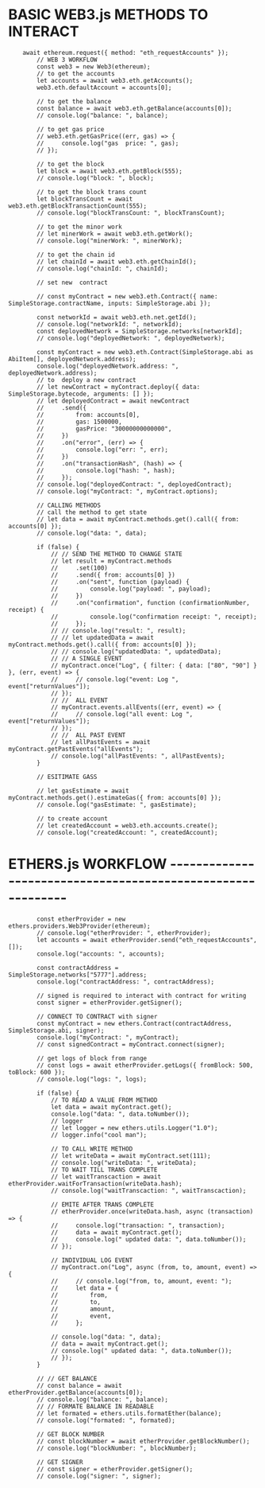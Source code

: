 # BASIC WEB3.js METHODS TO INTERACT
	    await ethereum.request({ method: "eth_requestAccounts" });
            // WEB 3 WORKFLOW
            const web3 = new Web3(ethereum);
            // to get the accounts
            let accounts = await web3.eth.getAccounts();
            web3.eth.defaultAccount = accounts[0];

            // to get the balance
            const balance = await web3.eth.getBalance(accounts[0]);
            // console.log("balance: ", balance);

            // to get gas price
            // web3.eth.getGasPrice((err, gas) => {
            //     console.log("gas  price: ", gas);
            // });

            // to get the block
            let block = await web3.eth.getBlock(555);
            // console.log("block: ", block);

            // to get the block trans count
            let blockTransCount = await web3.eth.getBlockTransactionCount(555);
            // console.log("blockTransCount: ", blockTransCount);

            // to get the minor work
            // let minerWork = await web3.eth.getWork();
            // console.log("minerWork: ", minerWork);

            // to get the chain id
            // let chainId = await web3.eth.getChainId();
            // console.log("chainId: ", chainId);

            // set new  contract

            // const myContract = new web3.eth.Contract({ name: SimpleStorage.contractName, inputs: SimpleStorage.abi });

            const networkId = await web3.eth.net.getId();
            // console.log("networkId: ", networkId);
            const deployedNetwork = SimpleStorage.networks[networkId];
            // console.log("deployedNetwork: ", deployedNetwork);

            const myContract = new web3.eth.Contract(SimpleStorage.abi as AbiItem[], deployedNetwork.address);
            console.log("deployedNetwork.address: ", deployedNetwork.address);
            // to  deploy a new contract
            // let newContract = myContract.deploy({ data: SimpleStorage.bytecode, arguments: [] });
            // let deployedContract = await newContract
            //     .send({
            //         from: accounts[0],
            //         gas: 1500000,
            //         gasPrice: "30000000000000",
            //     })
            //     .on("error", (err) => {
            //         console.log("err: ", err);
            //     })
            //     .on("transactionHash", (hash) => {
            //         console.log("hash: ", hash);
            //     });
            // console.log("deployedContract: ", deployedContract);
            // console.log("myContract: ", myContract.options);

            // CALLING METHODS
            // call the method to get state
            // let data = await myContract.methods.get().call({ from: accounts[0] });
            // console.log("data: ", data);

            if (false) {
                // // SEND THE METHOD TO CHANGE STATE
                // let result = myContract.methods
                //     .set(100)
                //     .send({ from: accounts[0] })
                //     .on("sent", function (payload) {
                //         console.log("payload: ", payload);
                //     })
                //     .on("confirmation", function (confirmationNumber, receipt) {
                //         console.log("confirmation receipt: ", receipt);
                //     });
                // // console.log("result: ", result);
                // // let updatedData = await myContract.methods.get().call({ from: accounts[0] });
                // // console.log("updatedData: ", updatedData);
                // // A SINGLE EVENT
                // myContract.once("Log", { filter: { data: ["80", "90"] } }, (err, event) => {
                //     // console.log("event: Log ", event["returnValues"]);
                // });
                // //  ALL EVENT
                // myContract.events.allEvents((err, event) => {
                //     // console.log("all event: Log ", event["returnValues"]);
                // });
                // //  ALL PAST EVENT
                // let allPastEvents = await myContract.getPastEvents("allEvents");
                // console.log("allPastEvents: ", allPastEvents);
            }

            // ESITIMATE GASS

            // let gasEstimate = await myContract.methods.get().estimateGas({ from: accounts[0] });
            // console.log("gasEstimate: ", gasEstimate);

            // to create account
            // let createdAccount = web3.eth.accounts.create();
            // console.log("createdAccount: ", createdAccount);





# ETHERS.js WORKFLOW ------------------------------------------------------------
            const etherProvider = new ethers.providers.Web3Provider(ethereum);
            // console.log("etherProvider: ", etherProvider);
            let accounts = await etherProvider.send("eth_requestAccounts", []);
            console.log("accounts: ", accounts);

            const contractAddress = SimpleStorage.networks["5777"].address;
            console.log("contractAddress: ", contractAddress);

            // signed is required to interact with contract for writing
            const signer = etherProvider.getSigner();

            // CONNECT TO CONTRACT with signer
            const myContract = new ethers.Contract(contractAddress, SimpleStorage.abi, signer);
            console.log("myContract: ", myContract);
            // const signedContract = myContract.connect(signer);

            // get logs of block from range
            // const logs = await etherProvider.getLogs({ fromBlock: 500, toBlock: 600 });
            // console.log("logs: ", logs);

            if (false) {
                // TO READ A VALUE FROM METHOD
                let data = await myContract.get();
                console.log("data: ", data.toNumber());
                // logger
                // let logger = new ethers.utils.Logger("1.0");
                // logger.info("cool man");

                // TO CALL WRITE METHOD
                // let writeData = await myContract.set(111);
                // console.log("writeData: ", writeData);
                // TO WAIT TILL TRANS COMPLETE
                // let waitTranscaction = await etherProvider.waitForTransaction(writeData.hash);
                // console.log("waitTranscaction: ", waitTranscaction);

                // EMITE AFTER TRANS COMPLETE
                // etherProvider.once(writeData.hash, async (transaction) => {
                //     console.log("transaction: ", transaction);
                //     data = await myContract.get();
                //     console.log(" updated data: ", data.toNumber());
                // });

                // INDIVIDUAL LOG EVENT
                // myContract.on("Log", async (from, to, amount, event) => {
                //     // console.log("from, to, amount, event: ");
                //     let data = {
                //         from,
                //         to,
                //         amount,
                //         event,
                //     };

                // console.log("data: ", data);
                // data = await myContract.get();
                // console.log(" updated data: ", data.toNumber());
                // });
            }

            // // GET BALANCE
            // const balance = await etherProvider.getBalance(accounts[0]);
            // console.log("balance: ", balance);
            // // FORMATE BALANCE IN READABLE
            // let formated = ethers.utils.formatEther(balance);
            // console.log("formated: ", formated);

            // GET BLOCK NUMBER
            // const blockNumber = await etherProvider.getBlockNumber();
            // console.log("blockNumber: ", blockNumber);

            // GET SIGNER
            // const signer = etherProvider.getSigner();
            // console.log("signer: ", signer);

